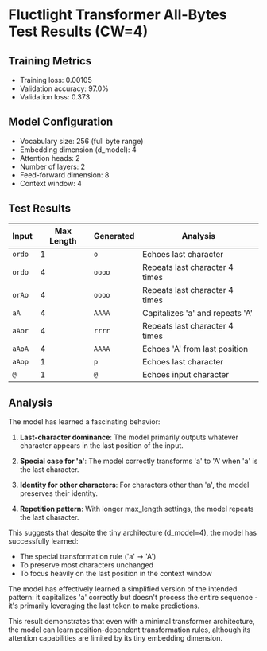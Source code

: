 # Fluctlight Transformer All-Bytes Test Results (CW=4)

## Training Metrics
- Training loss: 0.00105
- Validation accuracy: 97.0%
- Validation loss: 0.373

## Model Configuration
- Vocabulary size: 256 (full byte range)
- Embedding dimension (d_model): 4
- Attention heads: 2
- Number of layers: 2
- Feed-forward dimension: 8
- Context window: 4

## Test Results

| Input | Max Length | Generated | Analysis |
|-------|------------|-----------|----------|
| `ordo`| 1          | `o`       | Echoes last character |
| `ordo`| 4          | `oooo`    | Repeats last character 4 times |
| `orAo`| 4          | `oooo`    | Repeats last character 4 times |
| `aA`  | 4          | `AAAA`    | Capitalizes 'a' and repeats 'A' |
| `aAor`| 4          | `rrrr`    | Repeats last character 4 times |
| `aAoA`| 4          | `AAAA`    | Echoes 'A' from last position |
| `aAop`| 1          | `p`       | Echoes last character |
| `@`   | 1          | `@`       | Echoes input character |

## Analysis

The model has learned a fascinating behavior:

1. **Last-character dominance**: The model primarily outputs whatever character appears in the last position of the input.

2. **Special case for 'a'**: The model correctly transforms 'a' to 'A' when 'a' is the last character.

3. **Identity for other characters**: For characters other than 'a', the model preserves their identity.

4. **Repetition pattern**: With longer max_length settings, the model repeats the last character.

This suggests that despite the tiny architecture (d_model=4), the model has successfully learned:
- The special transformation rule ('a' → 'A')
- To preserve most characters unchanged
- To focus heavily on the last position in the context window

The model has effectively learned a simplified version of the intended pattern: it capitalizes 'a' correctly but doesn't process the entire sequence - it's primarily leveraging the last token to make predictions.

This result demonstrates that even with a minimal transformer architecture, the model can learn position-dependent transformation rules, although its attention capabilities are limited by its tiny embedding dimension.
